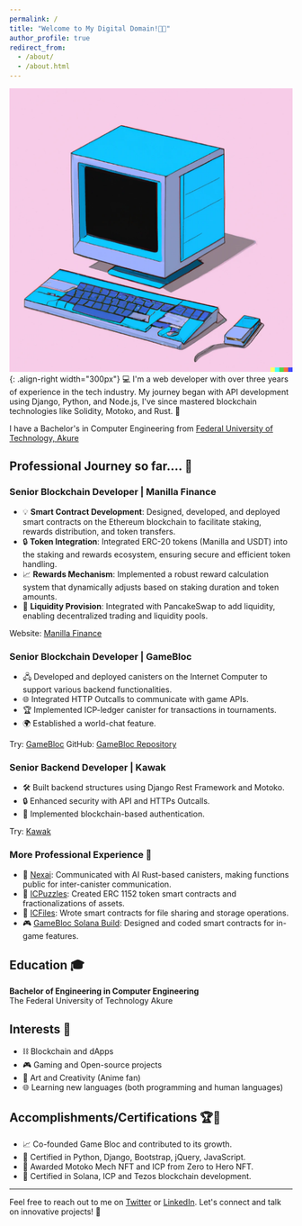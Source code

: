 ```yaml
---
permalink: /
title: "Welcome to My Digital Domain!🤞🌐"
author_profile: true
redirect_from: 
  - /about/
  - /about.html
---
```



![Illustration](/images/comp.webp){: .align-right width="300px"} 
💻 I'm a web developer with over three years of experience in the tech industry. My journey began with API development using Django, Python, and Node.js, I've since mastered blockchain technologies like Solidity, Motoko, and Rust. 🚀

I have a Bachelor's in Computer Engineering from <a href="https://futa.edu.ng/" target="_blank">Federal University of Technology, Akure</a>

## Professional Journey so far.... 💼

### Senior Blockchain Developer | Manilla Finance
- 💡 **Smart Contract Development**: Designed, developed, and deployed smart contracts on the Ethereum blockchain to facilitate staking, rewards distribution, and token transfers.
- 🔒 **Token Integration**: Integrated ERC-20 tokens (Manilla and USDT) into the staking and rewards ecosystem, ensuring secure and efficient token handling.
- 📈 **Rewards Mechanism**: Implemented a robust reward calculation system that dynamically adjusts based on staking duration and token amounts.
- 🌊 **Liquidity Provision**: Integrated with PancakeSwap to add liquidity, enabling decentralized trading and liquidity pools.


Website: <a href="https://manilla.finance/" target="_blank">Manilla Finance</a>




### Senior Blockchain Developer | GameBloc
- 🖧 Developed and deployed canisters on the Internet Computer to support various backend functionalities.
- 🌐 Integrated HTTP Outcalls to communicate with game APIs.
- 🏆 Implemented ICP-ledger canister for transactions in tournaments.
- 🌍 Established a world-chat feature.

Try: <a href="https://gamebloc.app/" target="_blank">GameBloc</a>
GitHub: <a href="https://github.com/Game-Bloc/Gamebloc-ICP" target="_blank">GameBloc Repository</a>




### Senior Backend Developer | Kawak
- 🛠️ Built backend structures using Django Rest Framework and Motoko.
- 🔒 Enhanced security with API and HTTPs Outcalls.
- 🔐 Implemented blockchain-based authentication.

Try: <a href="https://3ysab-rqaaa-aaaan-qaewq-cai.ic0.app/" target="_blank">Kawak</a>



### More Professional Experience 💼
- 🤖 [Nexai](https://ahiu5-dyaaa-aaaak-aepta-cai.icp0.io/#/): Communicated with AI Rust-based canisters, making functions public for inter-canister communication.
- 🧩 [ICPuzzles](http://icpuzzles.com/): Created ERC 1152 token smart contracts and fractionalizations of assets.
- 📂 [ICFiles](https://github.com/successaje/IC_FIles): Wrote smart contracts for file sharing and storage operations.
- 🎮 [GameBloc Solana Build](https://gamebloc-solana-build.vercel.app/): Designed and coded smart contracts for in-game features.



## Education 🎓
**Bachelor of Engineering in Computer Engineering**  
The Federal University of Technology Akure  

## Interests 🌟
- ⛓️ Blockchain and dApps
- 🎮 Gaming and Open-source projects
- 🎨 Art and Creativity (Anime fan)
- 🌐 Learning new languages (both programming and human languages)

## Accomplishments/Certifications 🏆📜
- 📈 Co-founded Game Bloc and contributed to its growth.
- 📜 Certified in Python, Django, Bootstrap, jQuery, JavaScript.
- 🏅 Awarded Motoko Mech NFT and ICP from Zero to Hero NFT.
- 🔗 Certified in Solana, ICP and Tezos blockchain development.


---
Feel free to reach out to me on [Twitter](https://x.com/aj_success) or [LinkedIn](https://www.linkedin.com/in/success-aje-373979201/). Let's connect and talk on innovative projects! 🤝
